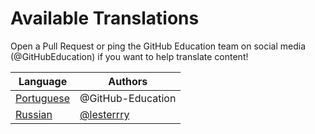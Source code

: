 # Available Translations
Open a Pull Request or ping the GitHub Education team on social media (@GitHubEducation) if you want to help translate content!


| Language   | Authors           |
|------------|-------------------|
| [Portuguese](./README.pt-br.md) | @GitHub-Education |
| [Russian](./README.ru.md) | [@lesterrry](https://github.com/lesterrry) |
